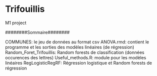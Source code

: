 # Trifouillis
M1 project

########Sommaire########

COMMUNES: le jeu de données au format csv
ANOVA.rmd: contient le programme et les sorties des modèles linéaires (de régression)
Random_Foret_Trifouillis: Random forests de classification (données occurences des lettres)
Useful_methods.R: module pour les modèles linéaires
RegLogisticRegRF: Régression logistique et Random forests de régression
